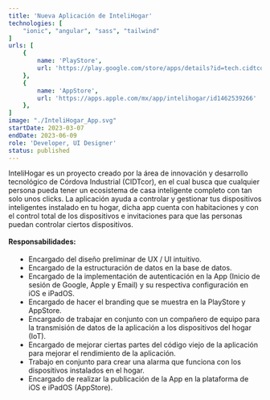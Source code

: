 ```yaml
---
title: 'Nueva Aplicación de InteliHogar'
technologies: [
    "ionic", "angular", "sass", "tailwind"
]
urls: [
    {
        name: 'PlayStore',
        url: 'https://play.google.com/store/apps/details?id=tech.cidtcor.intelihogar&hl=es_MX'
    },
    {
        name: 'AppStore',
        url: 'https://apps.apple.com/mx/app/intelihogar/id1462539266'
    },
]
image: "./InteliHogar_App.svg"
startDate: 2023-03-07
endDate: 2023-06-09
role: 'Developer, UI Designer'
status: published
---
```

InteliHogar es un proyecto creado por la área de innovación y desarrollo tecnológico de Córdova Industrial (CIDTcor), en el cual busca que cualquier persona pueda tener un ecosistema de casa inteligente completo con tan solo unos clicks. La aplicación ayuda a controlar y gestionar tus dispositivos inteligentes instalado en tu hogar, dicha app cuenta con habitaciones y con el control total de los dispositivos e invitaciones para que las personas puedan controlar ciertos dispositivos. 
\
\
**Responsabilidades:**

- Encargado del diseño preliminar de UX / UI intuitivo. 
- Encargado de la estructuración de datos en la base de datos.
- Encargado de la implementación de autenticación en la App (Inicio de sesión de Google, Apple y Email) y su respectiva configuración en iOS e iPadOS.
- Encargado de hacer el branding que se muestra en la PlayStore y AppStore.
- Encargado de trabajar en conjunto con un compañero de equipo para la transmisión de datos de la aplicación a los dispositivos del hogar (IoT).
- Encargado de mejorar ciertas partes del código viejo de la aplicación para mejorar el rendimiento de la aplicación.
- Trabajo en conjunto para crear una alarma que funciona con los dispositivos instalados en el hogar.
- Encargado de realizar la publicación de la App en la plataforma de iOS e iPadOS (AppStore). 

<style>
    ul {
		list-style: disc !important;
		margin: 18px 0px !important;
		padding: 0px 0px 0px 40px !important;
	}
</style>
